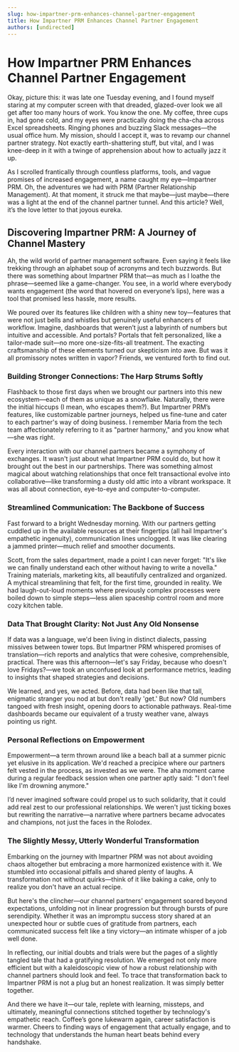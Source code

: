 ```yaml
---
slug: how-impartner-prm-enhances-channel-partner-engagement
title: How Impartner PRM Enhances Channel Partner Engagement
authors: [undirected]
---
```



# How Impartner PRM Enhances Channel Partner Engagement

Okay, picture this: it was late one Tuesday evening, and I found myself staring at my computer screen with that dreaded, glazed-over look we all get after too many hours of work. You know the one. My coffee, three cups in, had gone cold, and my eyes were practically doing the cha-cha across Excel spreadsheets. Ringing phones and buzzing Slack messages—the usual office hum. My mission, should I accept it, was to revamp our channel partner strategy. Not exactly earth-shattering stuff, but vital, and I was knee-deep in it with a twinge of apprehension about how to actually jazz it up.

As I scrolled frantically through countless platforms, tools, and vague promises of increased engagement, a name caught my eye—Impartner PRM. Oh, the adventures we had with PRM (Partner Relationship Management). At that moment, it struck me that maybe—just maybe—there was a light at the end of the channel partner tunnel. And this article? Well, it’s the love letter to that joyous eureka.

## Discovering Impartner PRM: A Journey of Channel Mastery

Ah, the wild world of partner management software. Even saying it feels like trekking through an alphabet soup of acronyms and tech buzzwords. But there was something about Impartner PRM that—as much as I loathe the phrase—seemed like a game-changer. You see, in a world where everybody wants engagement (the word that hovered on everyone’s lips), here was a tool that promised less hassle, more results.

We poured over its features like children with a shiny new toy—features that were not just bells and whistles but genuinely useful enhancers of workflow. Imagine, dashboards that weren’t just a labyrinth of numbers but intuitive and accessible. And portals? Portals that felt personalized, like a tailor-made suit—no more one-size-fits-all treatment. The exacting craftsmanship of these elements turned our skepticism into awe. But was it all promissory notes written in vapor? Friends, we ventured forth to find out.

### Building Stronger Connections: The Harp Strums Softly

Flashback to those first days when we brought our partners into this new ecosystem—each of them as unique as a snowflake. Naturally, there were the initial hiccups (I mean, who escapes them?). But Impartner PRM’s features, like customizable partner journeys, helped us fine-tune and cater to each partner's way of doing business. I remember Maria from the tech team affectionately referring to it as "partner harmony," and you know what—she was right.

Every interaction with our channel partners became a symphony of exchanges. It wasn't just about what Impartner PRM could do, but how it brought out the best in our partnerships. There was something almost magical about watching relationships that once felt transactional evolve into collaborative—like transforming a dusty old attic into a vibrant workspace. It was all about connection, eye-to-eye and computer-to-computer.

### Streamlined Communication: The Backbone of Success

Fast forward to a bright Wednesday morning. With our partners getting cuddled up in the available resources at their fingertips (all hail Impartner's empathetic ingenuity), communication lines unclogged. It was like clearing a jammed printer—much relief and smoother documents.

Scott, from the sales department, made a point I can never forget: "It's like we can finally understand each other without having to write a novella." Training materials, marketing kits, all beautifully centralized and organized. A mythical streamlining that felt, for the first time, grounded in reality. We had laugh-out-loud moments where previously complex processes were boiled down to simple steps—less alien spaceship control room and more cozy kitchen table.

### Data That Brought Clarity: Not Just Any Old Nonsense

If data was a language, we'd been living in distinct dialects, passing missives between tower tops. But Impartner PRM whispered promises of translation—rich reports and analytics that were cohesive, comprehensible, practical. There was this afternoon—let's say Friday, because who doesn't love Fridays?—we took an unconfused look at performance metrics, leading to insights that shaped strategies and decisions.

We learned, and yes, we acted. Before, data had been like that tall, enigmatic stranger you nod at but don't really 'get.' But now? Old numbers tangoed with fresh insight, opening doors to actionable pathways. Real-time dashboards became our equivalent of a trusty weather vane, always pointing us right.

### Personal Reflections on Empowerment

Empowerment—a term thrown around like a beach ball at a summer picnic yet elusive in its application. We'd reached a precipice where our partners felt vested in the process, as invested as we were. The aha moment came during a regular feedback session when one partner aptly said: "I don't feel like I'm drowning anymore."

I’d never imagined software could propel us to such solidarity, that it could add real zest to our professional relationships. We weren't just ticking boxes but rewriting the narrative—a narrative where partners became advocates and champions, not just the faces in the Rolodex.

### The Slightly Messy, Utterly Wonderful Transformation

Embarking on the journey with Impartner PRM was not about avoiding chaos altogether but embracing a more harmonized existence with it. We stumbled into occasional pitfalls and shared plenty of laughs. A transformation not without quirks—think of it like baking a cake, only to realize you don't have an actual recipe.

But here's the clincher—our channel partners' engagement soared beyond expectations, unfolding not in linear progression but through bursts of pure serendipity. Whether it was an impromptu success story shared at an unexpected hour or subtle cues of gratitude from partners, each communicated success felt like a tiny victory—an intimate whisper of a job well done.

In reflecting, our initial doubts and trials were but the pages of a slightly tangled tale that had a gratifying resolution. We emerged not only more efficient but with a kaleidoscopic view of how a robust relationship with channel partners should look and feel. To trace that transformation back to Impartner PRM is not a plug but an honest realization. It was simply better together.

And there we have it—our tale, replete with learning, missteps, and ultimately, meaningful connections stitched together by technology's empathetic reach. Coffee’s gone lukewarm again, career satisfaction is warmer. Cheers to finding ways of engagement that actually engage, and to technology that understands the human heart beats behind every handshake.